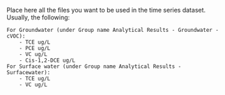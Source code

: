 Place here all the files you want to be used in the time series dataset. Usually, the following:

```
For Groundwater (under Group name Analytical Results - Groundwater - cVOC):
	- TCE ug/L
	- PCE ug/L
	- VC ug/L
	- Cis-1,2-DCE ug/L
For Surface water (under Group name Analytical Results - Surfacewater):
	- TCE ug/L
	- VC ug/L
```